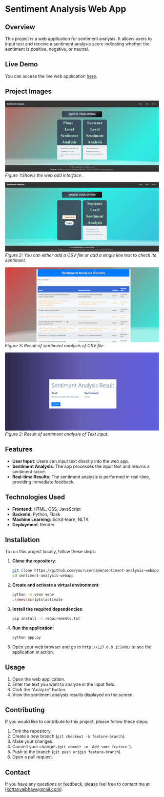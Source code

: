 # Sentiment Analysis Web App

## Overview
This project is a web application for sentiment analysis. It allows users to input text and receive a sentiment analysis score indicating whether the sentiment is positive, negative, or neutral.

## Live Demo
You can access the live web application [here](https://sentiment-analysis-ngla.onrender.com/).

## Project Images

![Screenshot 1](./images/img_1.png)
*Figure 1:Shows the web add interface .*

![Screenshot 2](./images/img_2.png)
*Figure 2: You can either add a CSV file or add a single line text to check its sentiment.*

![Screenshot 3](./images/img_3.png)
*Figure 3: Result of sentiment analysis of CSV file .*

![Screenshot 4](./images/img_4.png)
*Figure 2: Result of sentiment analysis of Text input.*

## Features
- **User Input**: Users can input text directly into the web app.
- **Sentiment Analysis**: The app processes the input text and returns a sentiment score.
- **Real-time Results**: The sentiment analysis is performed in real-time, providing immediate feedback.

## Technologies Used
- **Frontend**: HTML, CSS, JavaScript
- **Backend**: Python, Flask
- **Machine Learning**: Scikit-learn, NLTK
- **Deployment**: Render

## Installation
To run this project locally, follow these steps:

1. **Clone the repository**:
    ```sh
    git clone https://github.com/yourusername/sentiment-analysis-webapp.git
    cd sentiment-analysis-webapp
    ```

2. **Create and activate a virtual environment**:
    ```sh
    python -m venv venv
    .\venv\Scripts\activate
    ```

3. **Install the required dependencies**:
    ```sh
    pip install -r requirements.txt
    ```

4. **Run the application**:
    ```sh
    python app.py
    ```

5. Open your web browser and go to `http://127.0.0.1:5000/` to see the application in action.

## Usage
1. Open the web application.
2. Enter the text you want to analyze in the input field.
3. Click the "Analyze" button.
4. View the sentiment analysis results displayed on the screen.

## Contributing
If you would like to contribute to this project, please follow these steps:

1. Fork the repository.
2. Create a new branch (`git checkout -b feature-branch`).
3. Make your changes.
4. Commit your changes (`git commit -m 'Add some feature'`).
5. Push to the branch (`git push origin feature-branch`).
6. Open a pull request.

## Contact
If you have any questions or feedback, please feel free to contact me at [kottarivaibhav@gmail.com].
